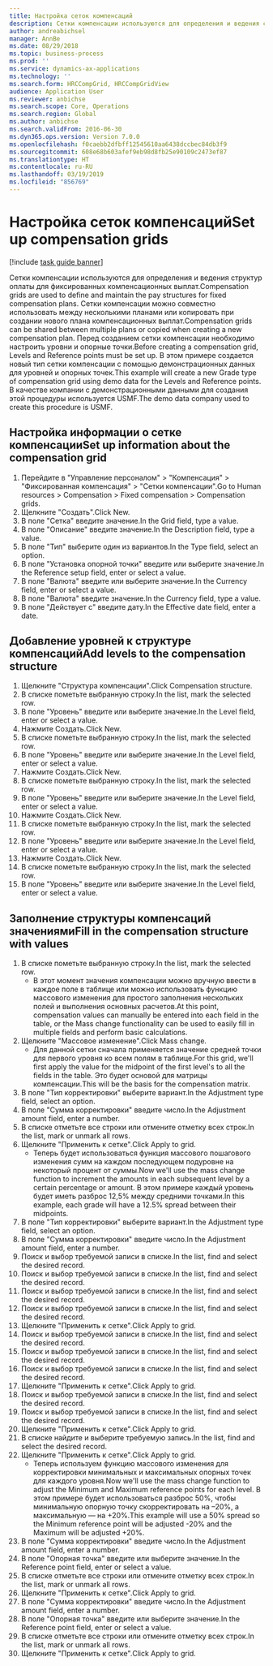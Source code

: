 ```yaml
---
title: Настройка сеток компенсаций
description: Сетки компенсации используются для определения и ведения структур оплаты для фиксированных компенсационных выплат.
author: andreabichsel
manager: AnnBe
ms.date: 08/29/2018
ms.topic: business-process
ms.prod: ''
ms.service: dynamics-ax-applications
ms.technology: ''
ms.search.form: HRCCompGrid, HRCCompGridView
audience: Application User
ms.reviewer: anbichse
ms.search.scope: Core, Operations
ms.search.region: Global
ms.author: anbichse
ms.search.validFrom: 2016-06-30
ms.dyn365.ops.version: Version 7.0.0
ms.openlocfilehash: f0caebb2dfbff12545610aa6438dccbec84db3f9
ms.sourcegitcommit: 608e68b603afef9eb98d8fb25e90109c2473ef87
ms.translationtype: HT
ms.contentlocale: ru-RU
ms.lasthandoff: 03/19/2019
ms.locfileid: "856769"
---
```

# <a name="set-up-compensation-grids"></a><span data-ttu-id="3015c-103">Настройка сеток компенсаций</span><span class="sxs-lookup"><span data-stu-id="3015c-103">Set up compensation grids</span></span>

[!include [task guide banner](../../includes/task-guide-banner.md)]

<span data-ttu-id="3015c-104">Сетки компенсации используются для определения и ведения структур оплаты для фиксированных компенсационных выплат.</span><span class="sxs-lookup"><span data-stu-id="3015c-104">Compensation grids are used to define and maintain the pay structures for fixed compensation plans.</span></span> <span data-ttu-id="3015c-105">Сетки компенсации можно совместно использовать между несколькими планами или копировать при создании нового плана компенсационных выплат.</span><span class="sxs-lookup"><span data-stu-id="3015c-105">Compensation grids can be shared between multiple plans or copied when creating a new compensation plan.</span></span>  <span data-ttu-id="3015c-106">Перед созданием сетки компенсации необходимо настроить уровни и опорные точки.</span><span class="sxs-lookup"><span data-stu-id="3015c-106">Before creating a compensation grid, Levels and Reference points must be set up.</span></span> <span data-ttu-id="3015c-107">В этом примере создается новый тип сетки компенсации с помощью демонстрационных данных для уровней и опорных точек.</span><span class="sxs-lookup"><span data-stu-id="3015c-107">This example will create a new Grade type of compensation grid using demo data for the Levels and Reference points.</span></span> <span data-ttu-id="3015c-108">В качестве компании с демонстрационными данными для создания этой процедуры используется USMF.</span><span class="sxs-lookup"><span data-stu-id="3015c-108">The demo data company used to create this procedure is USMF.</span></span>


## <a name="set-up-information-about-the-compensation-grid"></a><span data-ttu-id="3015c-109">Настройка информации о сетке компенсации</span><span class="sxs-lookup"><span data-stu-id="3015c-109">Set up information about the compensation grid</span></span>
1. <span data-ttu-id="3015c-110">Перейдите в "Управление персоналом" > "Компенсация" > "Фиксированная компенсация" > "Сетки компенсации".</span><span class="sxs-lookup"><span data-stu-id="3015c-110">Go to Human resources > Compensation > Fixed compensation > Compensation grids.</span></span>
2. <span data-ttu-id="3015c-111">Щелкните "Создать".</span><span class="sxs-lookup"><span data-stu-id="3015c-111">Click New.</span></span>
3. <span data-ttu-id="3015c-112">В поле "Сетка" введите значение.</span><span class="sxs-lookup"><span data-stu-id="3015c-112">In the Grid field, type a value.</span></span>
4. <span data-ttu-id="3015c-113">В поле "Описание" введите значение.</span><span class="sxs-lookup"><span data-stu-id="3015c-113">In the Description field, type a value.</span></span>
5. <span data-ttu-id="3015c-114">В поле "Тип" выберите один из вариантов.</span><span class="sxs-lookup"><span data-stu-id="3015c-114">In the Type field, select an option.</span></span>
6. <span data-ttu-id="3015c-115">В поле "Установка опорной точки" введите или выберите значение.</span><span class="sxs-lookup"><span data-stu-id="3015c-115">In the Reference setup field, enter or select a value.</span></span>
7. <span data-ttu-id="3015c-116">В поле "Валюта" введите или выберите значение.</span><span class="sxs-lookup"><span data-stu-id="3015c-116">In the Currency field, enter or select a value.</span></span>
8. <span data-ttu-id="3015c-117">В поле "Валюта" введите значение.</span><span class="sxs-lookup"><span data-stu-id="3015c-117">In the Currency field, type a value.</span></span>
9. <span data-ttu-id="3015c-118">В поле "Действует с" введите дату.</span><span class="sxs-lookup"><span data-stu-id="3015c-118">In the Effective date field, enter a date.</span></span>

## <a name="add-levels-to-the-compensation-structure"></a><span data-ttu-id="3015c-119">Добавление уровней к структуре компенсаций</span><span class="sxs-lookup"><span data-stu-id="3015c-119">Add levels to the compensation structure</span></span>
1. <span data-ttu-id="3015c-120">Щелкните "Структура компенсации".</span><span class="sxs-lookup"><span data-stu-id="3015c-120">Click Compensation structure.</span></span>
2. <span data-ttu-id="3015c-121">В списке пометьте выбранную строку.</span><span class="sxs-lookup"><span data-stu-id="3015c-121">In the list, mark the selected row.</span></span>
3. <span data-ttu-id="3015c-122">В поле "Уровень" введите или выберите значение.</span><span class="sxs-lookup"><span data-stu-id="3015c-122">In the Level field, enter or select a value.</span></span>
4. <span data-ttu-id="3015c-123">Нажмите Создать.</span><span class="sxs-lookup"><span data-stu-id="3015c-123">Click New.</span></span>
5. <span data-ttu-id="3015c-124">В списке пометьте выбранную строку.</span><span class="sxs-lookup"><span data-stu-id="3015c-124">In the list, mark the selected row.</span></span>
6. <span data-ttu-id="3015c-125">В поле "Уровень" введите или выберите значение.</span><span class="sxs-lookup"><span data-stu-id="3015c-125">In the Level field, enter or select a value.</span></span>
7. <span data-ttu-id="3015c-126">Нажмите Создать.</span><span class="sxs-lookup"><span data-stu-id="3015c-126">Click New.</span></span>
8. <span data-ttu-id="3015c-127">В списке пометьте выбранную строку.</span><span class="sxs-lookup"><span data-stu-id="3015c-127">In the list, mark the selected row.</span></span>
9. <span data-ttu-id="3015c-128">В поле "Уровень" введите или выберите значение.</span><span class="sxs-lookup"><span data-stu-id="3015c-128">In the Level field, enter or select a value.</span></span>
10. <span data-ttu-id="3015c-129">Нажмите Создать.</span><span class="sxs-lookup"><span data-stu-id="3015c-129">Click New.</span></span>
11. <span data-ttu-id="3015c-130">В списке пометьте выбранную строку.</span><span class="sxs-lookup"><span data-stu-id="3015c-130">In the list, mark the selected row.</span></span>
12. <span data-ttu-id="3015c-131">В поле "Уровень" введите или выберите значение.</span><span class="sxs-lookup"><span data-stu-id="3015c-131">In the Level field, enter or select a value.</span></span>
13. <span data-ttu-id="3015c-132">Нажмите Создать.</span><span class="sxs-lookup"><span data-stu-id="3015c-132">Click New.</span></span>
14. <span data-ttu-id="3015c-133">В списке пометьте выбранную строку.</span><span class="sxs-lookup"><span data-stu-id="3015c-133">In the list, mark the selected row.</span></span>
15. <span data-ttu-id="3015c-134">В поле "Уровень" введите или выберите значение.</span><span class="sxs-lookup"><span data-stu-id="3015c-134">In the Level field, enter or select a value.</span></span>

## <a name="fill-in-the-compensation-structure-with-values"></a><span data-ttu-id="3015c-135">Заполнение структуры компенсаций значениями</span><span class="sxs-lookup"><span data-stu-id="3015c-135">Fill in the compensation structure with values</span></span>
1. <span data-ttu-id="3015c-136">В списке пометьте выбранную строку.</span><span class="sxs-lookup"><span data-stu-id="3015c-136">In the list, mark the selected row.</span></span>
    * <span data-ttu-id="3015c-137">В этот момент значения компенсации можно вручную ввести в каждое поле в таблице или можно использовать функцию массового изменения для простого заполнения нескольких полей и выполнения основных расчетов.</span><span class="sxs-lookup"><span data-stu-id="3015c-137">At this point, compensation values can manually be entered into each field in the table, or the Mass change functionality can be used to easily fill in multiple fields and perform basic calculations.</span></span>  
2. <span data-ttu-id="3015c-138">Щелкните "Массовое изменение".</span><span class="sxs-lookup"><span data-stu-id="3015c-138">Click Mass change.</span></span>
    * <span data-ttu-id="3015c-139">Для данной сетки сначала применяется значение средней точки для первого уровня ко всем полям в таблице.</span><span class="sxs-lookup"><span data-stu-id="3015c-139">For this grid, we'll first apply the value for the midpoint of the first level's to all the fields in the table.</span></span> <span data-ttu-id="3015c-140">Это будет основой для матрицы компенсации.</span><span class="sxs-lookup"><span data-stu-id="3015c-140">This will be the basis for the compensation matrix.</span></span>  
3. <span data-ttu-id="3015c-141">В поле "Тип корректировки" выберите вариант.</span><span class="sxs-lookup"><span data-stu-id="3015c-141">In the Adjustment type field, select an option.</span></span>
4. <span data-ttu-id="3015c-142">В поле "Сумма корректировки" введите число.</span><span class="sxs-lookup"><span data-stu-id="3015c-142">In the Adjustment amount field, enter a number.</span></span>
5. <span data-ttu-id="3015c-143">В списке отметьте все строки или отмените отметку всех строк.</span><span class="sxs-lookup"><span data-stu-id="3015c-143">In the list, mark or unmark all rows.</span></span>
6. <span data-ttu-id="3015c-144">Щелкните "Применить к сетке".</span><span class="sxs-lookup"><span data-stu-id="3015c-144">Click Apply to grid.</span></span>
    * <span data-ttu-id="3015c-145">Теперь будет использоваться функция массового пошагового изменения сумм на каждом последующем подуровне на некоторый процент от суммы.</span><span class="sxs-lookup"><span data-stu-id="3015c-145">Now we'll use the mass change function to increment the amounts in each subsequent level by a certain percentage or amount.</span></span> <span data-ttu-id="3015c-146">В этом примере каждый уровень будет иметь разброс 12,5% между средними точками.</span><span class="sxs-lookup"><span data-stu-id="3015c-146">In this example, each grade will have a 12.5% spread between their midpoints.</span></span>  
7. <span data-ttu-id="3015c-147">В поле "Тип корректировки" выберите вариант.</span><span class="sxs-lookup"><span data-stu-id="3015c-147">In the Adjustment type field, select an option.</span></span>
8. <span data-ttu-id="3015c-148">В поле "Сумма корректировки" введите число.</span><span class="sxs-lookup"><span data-stu-id="3015c-148">In the Adjustment amount field, enter a number.</span></span>
9. <span data-ttu-id="3015c-149">Поиск и выбор требуемой записи в списке.</span><span class="sxs-lookup"><span data-stu-id="3015c-149">In the list, find and select the desired record.</span></span>
10. <span data-ttu-id="3015c-150">Поиск и выбор требуемой записи в списке.</span><span class="sxs-lookup"><span data-stu-id="3015c-150">In the list, find and select the desired record.</span></span>
11. <span data-ttu-id="3015c-151">Поиск и выбор требуемой записи в списке.</span><span class="sxs-lookup"><span data-stu-id="3015c-151">In the list, find and select the desired record.</span></span>
12. <span data-ttu-id="3015c-152">Поиск и выбор требуемой записи в списке.</span><span class="sxs-lookup"><span data-stu-id="3015c-152">In the list, find and select the desired record.</span></span>
13. <span data-ttu-id="3015c-153">Щелкните "Применить к сетке".</span><span class="sxs-lookup"><span data-stu-id="3015c-153">Click Apply to grid.</span></span>
14. <span data-ttu-id="3015c-154">Поиск и выбор требуемой записи в списке.</span><span class="sxs-lookup"><span data-stu-id="3015c-154">In the list, find and select the desired record.</span></span>
15. <span data-ttu-id="3015c-155">Поиск и выбор требуемой записи в списке.</span><span class="sxs-lookup"><span data-stu-id="3015c-155">In the list, find and select the desired record.</span></span>
16. <span data-ttu-id="3015c-156">Поиск и выбор требуемой записи в списке.</span><span class="sxs-lookup"><span data-stu-id="3015c-156">In the list, find and select the desired record.</span></span>
17. <span data-ttu-id="3015c-157">Щелкните "Применить к сетке".</span><span class="sxs-lookup"><span data-stu-id="3015c-157">Click Apply to grid.</span></span>
18. <span data-ttu-id="3015c-158">Поиск и выбор требуемой записи в списке.</span><span class="sxs-lookup"><span data-stu-id="3015c-158">In the list, find and select the desired record.</span></span>
19. <span data-ttu-id="3015c-159">Поиск и выбор требуемой записи в списке.</span><span class="sxs-lookup"><span data-stu-id="3015c-159">In the list, find and select the desired record.</span></span>
20. <span data-ttu-id="3015c-160">Щелкните "Применить к сетке".</span><span class="sxs-lookup"><span data-stu-id="3015c-160">Click Apply to grid.</span></span>
21. <span data-ttu-id="3015c-161">В списке найдите и выберите требуемую запись.</span><span class="sxs-lookup"><span data-stu-id="3015c-161">In the list, find and select the desired record.</span></span>
22. <span data-ttu-id="3015c-162">Щелкните "Применить к сетке".</span><span class="sxs-lookup"><span data-stu-id="3015c-162">Click Apply to grid.</span></span>
    * <span data-ttu-id="3015c-163">Теперь используем функцию массового изменения для корректировки минимальных и максимальных опорных точек для каждого уровня.</span><span class="sxs-lookup"><span data-stu-id="3015c-163">Now we'll use the mass change function to adjust the Minimum and Maximum reference points for each level.</span></span> <span data-ttu-id="3015c-164">В этом примере будет использоваться разброс 50%, чтобы минимальную опорную точку скорректировать на –20%, а максимальную — на +20%.</span><span class="sxs-lookup"><span data-stu-id="3015c-164">This example will use a 50% spread so the Minimum reference point will be adjusted -20% and the Maximum will be adjusted +20%.</span></span>  
23. <span data-ttu-id="3015c-165">В поле "Сумма корректировки" введите число.</span><span class="sxs-lookup"><span data-stu-id="3015c-165">In the Adjustment amount field, enter a number.</span></span>
24. <span data-ttu-id="3015c-166">В поле "Опорная точка" введите или выберите значение.</span><span class="sxs-lookup"><span data-stu-id="3015c-166">In the Reference point field, enter or select a value.</span></span>
25. <span data-ttu-id="3015c-167">В списке отметьте все строки или отмените отметку всех строк.</span><span class="sxs-lookup"><span data-stu-id="3015c-167">In the list, mark or unmark all rows.</span></span>
26. <span data-ttu-id="3015c-168">Щелкните "Применить к сетке".</span><span class="sxs-lookup"><span data-stu-id="3015c-168">Click Apply to grid.</span></span>
27. <span data-ttu-id="3015c-169">В поле "Сумма корректировки" введите число.</span><span class="sxs-lookup"><span data-stu-id="3015c-169">In the Adjustment amount field, enter a number.</span></span>
28. <span data-ttu-id="3015c-170">В поле "Опорная точка" введите или выберите значение.</span><span class="sxs-lookup"><span data-stu-id="3015c-170">In the Reference point field, enter or select a value.</span></span>
29. <span data-ttu-id="3015c-171">В списке отметьте все строки или отмените отметку всех строк.</span><span class="sxs-lookup"><span data-stu-id="3015c-171">In the list, mark or unmark all rows.</span></span>
30. <span data-ttu-id="3015c-172">Щелкните "Применить к сетке".</span><span class="sxs-lookup"><span data-stu-id="3015c-172">Click Apply to grid.</span></span>

